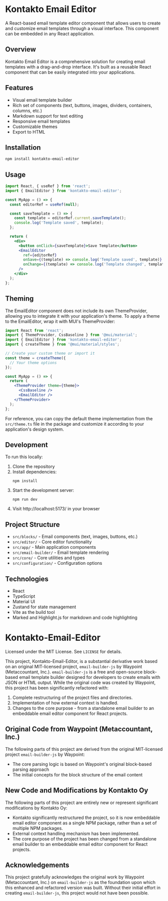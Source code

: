 # Kontakto Email Editor

A React-based email template editor component that allows users to create and customize email templates through a visual interface. This component can be embedded in any React application.

## Overview

Kontakto Email Editor is a comprehensive solution for creating email templates with a drag-and-drop interface. It's built as a reusable React component that can be easily integrated into your applications.

## Features

- Visual email template builder
- Rich set of components (text, buttons, images, dividers, containers, columns, etc.)
- Markdown support for text editing
- Responsive email templates
- Customizable themes
- Export to HTML

## Installation

```bash
npm install kontakto-email-editor
```

## Usage

```jsx
import React, { useRef } from 'react';
import { EmailEditor } from 'kontakto-email-editor';

const MyApp = () => {
  const editorRef = useRef(null);

  const saveTemplate = () => {
    const template = editorRef.current.saveTemplate();
    console.log('Template saved', template);
  };

  return (
    <div>
      <button onClick={saveTemplate}>Save Template</button>
      <EmailEditor 
        ref={editorRef}
        onSave={(template) => console.log('Template saved', template)}
        onChange={(template) => console.log('Template changed', template)}
      />
    </div>
  );
};
```

## Theming

The EmailEditor component does not include its own ThemeProvider, allowing you to integrate it with your application's theme. To apply a theme to the EmailEditor, wrap it with MUI's ThemeProvider:

```jsx
import React from 'react';
import { ThemeProvider, CssBaseline } from '@mui/material';
import { EmailEditor } from 'kontakto-email-editor';
import { createTheme } from '@mui/material/styles';

// Create your custom theme or import it
const theme = createTheme({
  // Your theme options
});

const MyApp = () => {
  return (
    <ThemeProvider theme={theme}>
      <CssBaseline />
      <EmailEditor />
    </ThemeProvider>
  );
};
```

For reference, you can copy the default theme implementation from the `src/theme.ts` file in the package and customize it according to your application's design system.

## Development

To run this locally:

1. Clone the repository
2. Install dependencies:
   ```
   npm install
   ```
3. Start the development server:
   ```
   npm run dev
   ```
4. Visit http://localhost:5173/ in your browser

## Project Structure

- `src/blocks/` - Email components (text, images, buttons, etc.)
- `src/editor/` - Core editor functionality
- `src/app/` - Main application components
- `src/email-builder/` - Email template rendering
- `src/core/` - Core utilities and types
- `src/configuration/` - Configuration options

## Technologies

- React
- TypeScript
- Material UI
- Zustand for state management
- Vite as the build tool
- Marked and Highlight.js for markdown and code highlighting

# Kontakto-Email-Editor

Licensed under the MIT License. See `LICENSE` for details.

This project, Kontakto-Email-Editor, is a substantial derivative work based on an original MIT-licensed project, `email-builder-js` by Waypoint (Metaccountant, Inc.).  `email-builder-js` is a free and open-source block-based email template builder designed for developers to create emails with JSON or HTML output. While the original code was created by Waypoint, this project has been significantly refactored with:

1.  Complete restructuring of the project files and directories.
2.  Implementation of how external context is handled.
3.  Changes to the core purpose - from a standalone email builder to an embeddable email editor component for React projects.

## Original Code from Waypoint (Metaccountant, Inc.)

The following parts of this project are derived from the original MIT-licensed project `email-builder-js` by Waypoint:

*   The core parsing logic is based on Waypoint's original block-based parsing approach
*   The initial concepts for the block structure of the email content

## New Code and Modifications by Kontakto Oy

The following parts of this project are entirely new or represent significant modifications by Kontakto Oy:

*  Kontakto significantly restructured the project, so it is now embeddable email editor component as a single NPM package, rather than a set of multiple NPM packages.
*  External context handling mechanism has been implemented.
*  The core purpose of the project has been changed from a standalone email builder to an embeddable email editor component for React projects.

## Acknowledgements

This project gratefully acknowledges the original work by Waypoint (Metaccountant, Inc.) on `email-builder-js` as the foundation upon which this enhanced and refactored version was built. Without their initial effort in creating `email-builder-js`, this project would not have been possible.
